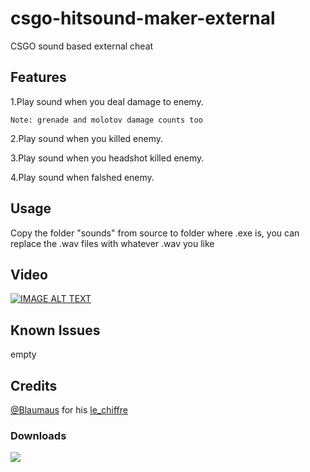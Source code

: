 # csgo-hitsound-maker-external
CSGO sound based external cheat

## Features
1.Play sound when you deal damage to enemy.

`Note: grenade and molotov damage counts too`

2.Play sound when you killed enemy.

3.Play sound when you headshot killed enemy.

4.Play sound when falshed enemy.

## Usage
Copy the folder "sounds" from source to folder where .exe is, you can replace the .wav files with whatever .wav you like

## Video
[![IMAGE ALT TEXT](https://github.com/Liuhaixv/csgo-hitsound-maker-external/blob/master/img/0.jpg)](https://www.youtube.com/watch?v=Q_okx0boOVw&t=42s)

## Known Issues
empty

## Credits
[@Blaumaus](https://github.com/Blaumaus) for his [le_chiffre](https://github.com/Blaumaus/le_chiffre/tree/main/Le_Chiffre)

### Downloads

![](https://img.shields.io/github/downloads/Liuhaixv/csgo-hitsound-maker-external/total)
